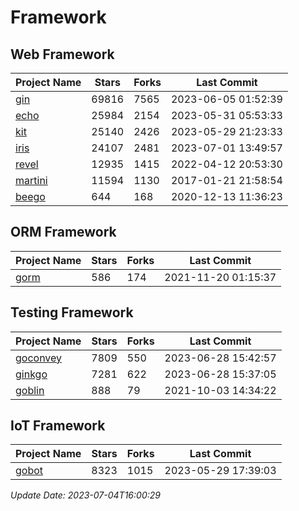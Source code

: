 # Framework

## Web Framework
| Project Name | Stars | Forks | Last Commit |
| ------------ | ----- | ----- | ----------- |
| [gin](https://github.com/gin-gonic/gin) | 69816 | 7565 | 2023-06-05 01:52:39 |
| [echo](https://github.com/labstack/echo) | 25984 | 2154 | 2023-05-31 05:53:33 |
| [kit](https://github.com/go-kit/kit) | 25140 | 2426 | 2023-05-29 21:23:33 |
| [iris](https://github.com/kataras/iris) | 24107 | 2481 | 2023-07-01 13:49:57 |
| [revel](https://github.com/revel/revel) | 12935 | 1415 | 2022-04-12 20:53:30 |
| [martini](https://github.com/go-martini/martini) | 11594 | 1130 | 2017-01-21 21:58:54 |
| [beego](https://github.com/astaxie/beego) | 644 | 168 | 2020-12-13 11:36:23 |

## ORM Framework
| Project Name | Stars | Forks | Last Commit |
| ------------ | ----- | ----- | ----------- |
| [gorm](https://github.com/jinzhu/gorm) | 586 | 174 | 2021-11-20 01:15:37 |

## Testing Framework
| Project Name | Stars | Forks | Last Commit |
| ------------ | ----- | ----- | ----------- |
| [goconvey](https://github.com/smartystreets/goconvey) | 7809 | 550 | 2023-06-28 15:42:57 |
| [ginkgo](https://github.com/onsi/ginkgo) | 7281 | 622 | 2023-06-28 15:37:05 |
| [goblin](https://github.com/franela/goblin) | 888 | 79 | 2021-10-03 14:34:22 |

## IoT Framework
| Project Name | Stars | Forks | Last Commit |
| ------------ | ----- | ----- | ----------- |
| [gobot](https://github.com/hybridgroup/gobot) | 8323 | 1015 | 2023-05-29 17:39:03 |

*Update Date: 2023-07-04T16:00:29*